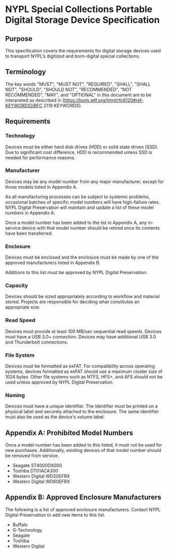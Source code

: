 # NYPL Special Collections Portable Digital Storage Device Specification
## Purpose
This specification covers the requirements for digital storage devices used to transport NYPL’s digitized and born-digital special collections.

## Terminology
The key words "MUST", "MUST NOT", "REQUIRED", "SHALL", "SHALL NOT", "SHOULD", "SHOULD NOT", "RECOMMENDED", "NOT RECOMMENDED", "MAY", and "OPTIONAL" in this document are to be interpreted as described in [https://tools.ietf.org/html/rfc6120#ref-KEYWORDS](RFC 2119 KEYWORDS).

## Requirements
### Technology
Devices must be either hard disk drives (HDD) or solid state drives (SSD). Due to significant cost difference, HDD is recommended unless SSD is needed for performance reasons.

### Manufacturer
Devices may be any model number from any major manufacturer, except for those models listed in Appendix A.

As all manufacturing processes can be subject to systemic problems, occasional batches of specific model numbers will have high-failure rates. NYPL Digital Preservation will maintain and update a list of these model numbers in Appendix A.

Once a model number has been added to the list in Appendix A, any in-service device with that model number should be retired once its contents have been transferred.

### Enclosure
Devices must be enclosed and the enclosure must be made by one of the approved manufacturers listed in Appendix B.

Additions to this list must be approved by NYPL Digital Preservation.

### Capacity
Devices should be sized appropriately according to workflow and material stored. Projects are responsible for deciding what constitutes an appropriate size.

### Read Speed
Devices must provide at least 100 MB/sec sequential read speeds.
Devices must have a USB 3.0+ connection. Devices may have additional USB 3.0 and Thunderbolt connections.

### File System
Devices must be formatted as exFAT. For compatibility across operating systems, devices formatted as exFAT should use a maximum cluster size of 1024 bytes. Other file systems such as NTFS, HFS+, and AFS should not be used unless approved by NYPL Digital Preservation.

### Naming
Devices must have a unique identifier. The identifier must be printed on a physical label and securely attached to the enclosure. The same identifier must also be used as the device's volume label.

## Appendix A: Prohibited Model Numbers
Once a model number has been added to this listed, it must not be used for new purchases. Additionally, existing devices of that model number should be removed from service.

* Seagate ST4000DX000
* Toshiba DT01ACA300
* Western Digital WD20EFRX
* Western Digital WD60EFRX

## Appendix B: Approved Enclosure Manufacturers
The following is a list of approved enclosure manufacturers. Contact NYPL Digital Preservation to add new items to this list.

* Buffalo
* G-Technology
* Seagate
* Toshiba
* Western Digital
